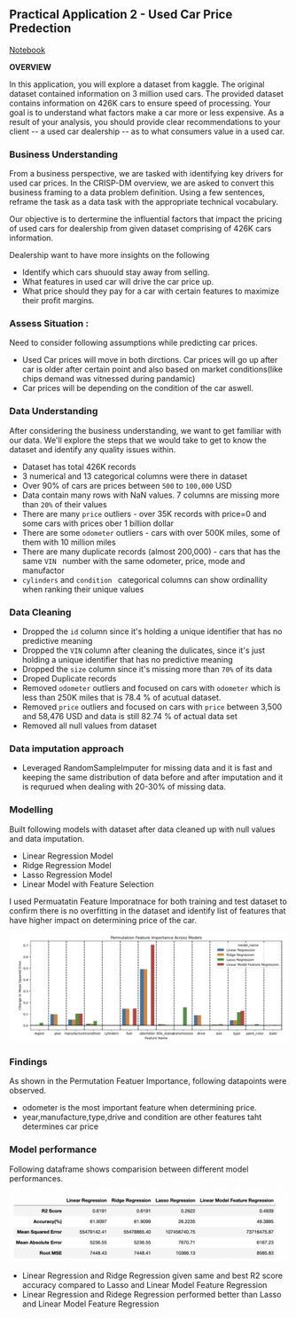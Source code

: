 ## Practical Application 2 - Used Car Price Predection

[Notebook](https://github.com/vytla/practical2/vehicle_analysis.ipynb)


**OVERVIEW**

In this application, you will explore a dataset from kaggle. The original dataset contained information on 3 million used cars. The provided dataset contains information on 426K cars to ensure speed of processing.  Your goal is to understand what factors make a car more or less expensive.  As a result of your analysis, you should provide clear recommendations to your client -- a used car dealership -- as to what consumers value in a used car.


### Business Understanding

From a business perspective, we are tasked with identifying key drivers for used car prices. In the CRISP-DM overview, we are asked to convert this business framing to a data problem definition. Using a few sentences, reframe the task as a data task with the appropriate technical vocabulary.


 Our objective is to dertermine the influential factors that impact the pricing of used cars for dealership from given dataset comprising of 426K cars information.

Dealership want to have more insights on the following

- Identify which cars shuould stay away from selling.
- What features in used car will drive the car price up.
- What price should they pay for a car with certain features to maximize their profit margins.

 
### Assess Situation :

Need to consider following assumptions while predicting car prices. 

- Used Car prices will move in both dirctions. Car prices will go up after car is older after certain point and also based on market conditions(like chips demand was vitnessed during pandamic)
- Car prices will be depending on the condition of the car aswell.
 
### Data Understanding

After considering the business understanding, we want to get familiar with our data.  We'll explore the steps that we would take to get to know the dataset and identify any quality issues within. 

* Dataset has total 426K records
* 3 numerical and 13 categorical columns were there in dataset
* Over 90% of cars are prices between `500` to `100,000` USD
* Data contain many rows with NaN values. 7 columns are missing more than `20%` of their values
* There are many `price` outliers - over 35K records with price=0 and some cars with prices ober 1 billion dollar
* There are some `odometer` outliers - cars with over 500K miles, some of them with 10 million miles
* There are many duplicate records (almost 200,000) - cars that has the same `VIN ` number with the same odometer, price, mode and  manufactor
* `cylinders` and `condition ` categorical columns can show ordinallity when ranking their unique values


### Data Cleaning 
* Dropped the `id` column since it's holding a unique identifier that has no predictive meaning
* Dropped the `VIN` column after cleaning the dulicates, since it's just holding a unique identifier that has no predictive meaning
* Dropped the `size` column since it's missing more than `70%` of its data
* Droped Duplicate records 
* Removed `odometer` outliers and focused on cars with `odometer` which is less than 250K miles that is 78.4 % of acutual dataset.
* Removed `price` outliers and focused on cars with `price` between 3,500 and 58,476 USD and data is still 82.74 % of actual data set
* Removed all null values from dataset


### Data imputation approach
* Leveraged RandomSampleImputer for missing data  and it is fast and keeping the same distribution of data before and after imputation and it is requrued when dealing with 20-30% of missing data.

### Modelling
Built following models with dataset after data cleaned up with null values and data imputation.

* Linear Regression Model
* Ridge Regression Model
* Lasso Regression Model
* Linear Model with Feature Selection 

I used Permuatatin Feature Imporatnace for both training and test dataset to confirm there is no overfitting in the dataset and identify list of features that have higher impact on determining price of the car.

![](images/Permutation_Feature_Importance.png)


### Findings
As shown in the Permutation Featuer Importance, following datapoints were observed.

* odometer is the most important feature when determining price.
* year,manufacture,type,drive and condition are other features taht determines car price

### Model performance

Following dataframe shows comparision between different model performances.


![](images/Model_Performance.png)


* Linear Regression and Ridge Regression given same and best R2 score accuracy compared to Lasso and Linear Model Feature Regression
* Linear Regression and Ridege Regression performed better than Lasso and Linear Model Feature Regression




